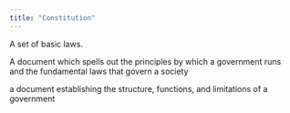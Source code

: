 ```yaml
---
title: "Constitution"
---
```

A set of basic laws.

A document which spells out the principles by which a government runs and the fundamental laws that govern a society

a document establishing the structure, functions, and limitations of a government

